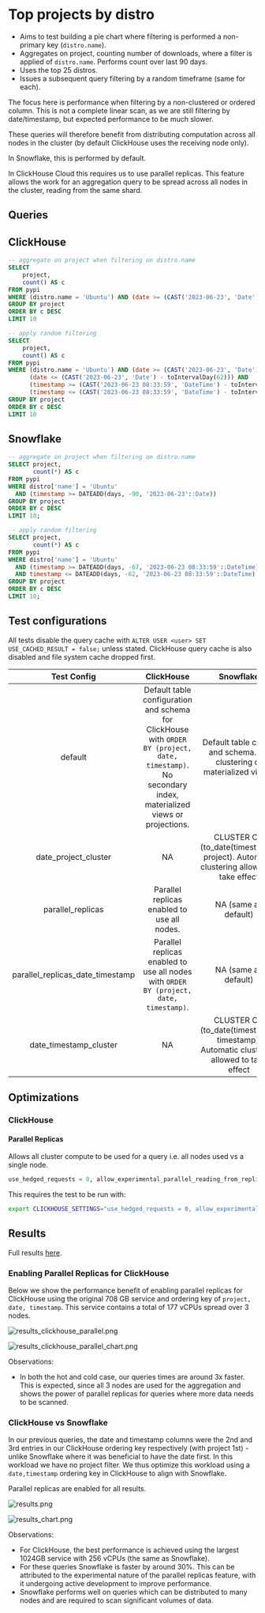 # Top projects by distro

- Aims to test building a pie chart where filtering is performed a non-primary key (`distro.name`).
- Aggregates on project, counting number of downloads, where a filter is applied of `distro.name`. Performs count over last 90 days.
- Uses the top 25 distros.
- Issues a subsequent query filtering by a random timeframe (same for each).

The focus here is performance when filtering by a non-clustered or ordered column. This is not a complete linear scan, as we are still filtering by date/timestamp, but expected performance to be much slower. 

These queries will therefore benefit from distributing computation across all nodes in the cluster (by default ClickHouse uses the receiving node only). 

In Snowflake, this is performed by default. 

In ClickHouse Cloud this requires us to use parallel replicas. This feature allows the work for an aggregation query to be spread across all nodes in the cluster, reading from the same shard. 

## Queries 

## ClickHouse

```sql
-- aggregate on project when filtering on distro.name
SELECT
    project,
    count() AS c
FROM pypi
WHERE (distro.name = 'Ubuntu') AND (date >= (CAST('2023-06-23', 'Date') - toIntervalDay(90)))
GROUP BY project
ORDER BY c DESC
LIMIT 10

-- apply random filtering
SELECT
    project,
    count() AS c
FROM pypi
WHERE (distro.name = 'Ubuntu') AND (date >= (CAST('2023-06-23', 'Date') - toIntervalDay(67))) AND 
      (date <= (CAST('2023-06-23', 'Date') - toIntervalDay(62))) AND 
      (timestamp >= (CAST('2023-06-23 08:33:59', 'DateTime') - toIntervalDay(67))) AND 
      (timestamp <= (CAST('2023-06-23 08:33:59', 'DateTime') - toIntervalDay(62)))
GROUP BY project
ORDER BY c DESC
LIMIT 10
```


## Snowflake

```sql
-- aggregate on project when filtering on distro.name
SELECT project,
       count(*) AS c
FROM pypi
WHERE distro['name'] = 'Ubuntu'
  AND (timestamp >= DATEADD(days, -90, '2023-06-23'::Date))
GROUP BY project
ORDER BY c DESC
LIMIT 10;

-- apply random filtering
SELECT project,
       count(*) AS c
FROM pypi
WHERE distro['name'] = 'Ubuntu'
  AND (timestamp >= DATEADD(days, -67, '2023-06-23 08:33:59'::DateTime))
  AND timestamp <= DATEADD(days, -62, '2023-06-23 08:33:59'::DateTime)
GROUP BY project
ORDER BY c DESC
LIMIT 10;
```

## Test configurations

All tests disable the query cache with `ALTER USER <user> SET USE_CACHED_RESULT = false;` unless stated. ClickHouse query cache is also disabled and file system cache dropped first.

|           Test Config            |                                                                        ClickHouse                                                                         |                                        Snowflake                                        |
|:--------------------------------:|:---------------------------------------------------------------------------------------------------------------------------------------------------------:|:---------------------------------------------------------------------------------------:|
|             default              | Default table configuration and schema for ClickHouse with  `ORDER BY (project, date, timestamp)`. No secondary index, materialized views or projections. |          Default table config and schema. No clustering or materialized views.          |
|       date_project_cluster       |                                                                            NA                                                                             |  CLUSTER ON (to_date(timestamp), project). Automatic clustering allowed to take effect  |
|        parallel_replicas         |                                                        Parallel replicas enabled to use all nodes.                                                        |                                  NA (same as default)                                   |
| parallel_replicas_date_timestamp |                                  Parallel replicas enabled to use all nodes with  `ORDER BY (project, date, timestamp)`.                                  |                                  NA (same as default)                                   |
|      date_timestamp_cluster      |                                                                            NA                                                                             | CLUSTER ON (to_date(timestamp), timestamp). Automatic clustering allowed to take effect |

## Optimizations

### ClickHouse

#### Parallel Replicas

Allows all cluster compute to be used for a query i.e. all nodes used vs a single node.

```sql
use_hedged_requests = 0, allow_experimental_parallel_reading_from_replicas = 1, max_parallel_replicas = 100, parallel_replicas_single_task_marks_count_multiplier = 5;
```

This requires the test to be run with:

```bash
export CLICKHOUSE_SETTINGS="use_hedged_requests = 0, allow_experimental_parallel_reading_from_replicas = 1, max_parallel_replicas = 100, parallel_replicas_single_task_marks_count_multiplier = 5;"
```

## Results

Full results [here](./index.html).

### Enabling Parallel Replicas for ClickHouse
Below we show the performance benefit of enabling parallel replicas for ClickHouse using the original 708 GB service and ordering key of `project, date, timestamp`. This service contains a total of 177 vCPUs spread over 3 nodes.

![results_clickhouse_parallel.png](results_clickhouse_parallel.png)

![results_clickhouse_parallel_chart.png](results_clickhouse_parallel_chart.png)

Observations:

- In both the hot and cold case, our queries times are around 3x faster. This is expected, since all 3 nodes are used for the aggregation and shows the power of parallel replicas for queries where more data needs to be scanned.

### ClickHouse vs Snowflake

In our previous queries, the date and timestamp columns were the 2nd and 3rd entries in our ClickHouse ordering key respectively (with project 1st) - unlike Snowflake where it was beneficial to have the date first. In this workload we have no project filter. We thus optimize this workload using a `date,timestamp` ordering key in ClickHouse to align with Snowflake. 

Parallel replicas are enabled for all results.

![results.png](results.png)

![results_chart.png](results_chart.png)

Observations:

- For ClickHouse, the best performance is achieved using the largest 1024GB service with 256 vCPUs (the same as Snowflake). 
- For these queries Snowflake is faster by around 30%. This can be attributed to the experimental nature of the parallel replicas feature, with it undergoing active development to improve performance. 
- Snowflake performs well on queries which can be distributed to many nodes and are required to scan significant volumes of data.
